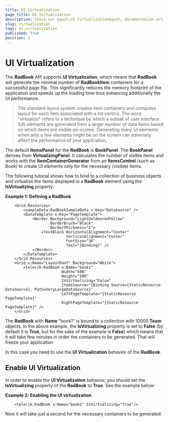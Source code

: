 ```yaml
---
title: UI Virtualization
page_title: UI Virtualization
description: Check our &quot;UI Virtualization&quot; documentation article for the RadBook {{ site.framework_name }} control.
slug: virtualization
tags: ui,virtualization
published: True
position: 5
---
```


# UI Virtualization

The __RadBook__ API supports __UI Virtualization__, which means that __RadBook__ will generate the minimal number of __RadBookItem__ containers for a successful page flip. This significantly reduces the memory footprint of the application and speeds up the loading time thus enhancing additionally the UI performance.

>The standard layout system creates item containers and computes layout for each item associated with a list control. The word "virtualize" refers to a technique by which a subset of user interface (UI) elements are generated from a larger number of data items based on which items are visible on-screen. Generating many UI elements when only a few elements might be on the screen can adversely affect the performance of your application.

The default __ItemsPanel__ for the __RadBook__ is __BookPanel__. The __BookPanel__ derives from __VirtualizingPanel__. It calculates the number of visible items and works with the __ItemContainerGenerator__ from an __ItemsControl__ (such as Book) to create UI elements only for the necessary (visible) items.

The following tutorial shows how to bind to a collection of business objects and virtualize the items displayed in a __RadBook__ element using the __IsVirtualizing__ property.

__Example 1: Defining a RadBook__  
```XAML
	<Grid.Resources>
		<sampleData:RadBookSampleData x:Key="DataSource" />
		<DataTemplate x:Key="PageTemplate">
			<Border Background="LightGoldenrodYellow" 
					BorderBrush="Black"
					BorderThickness="1">
				<TextBlock HorizontalAlignment="Center" 
						   VerticalAlignment="Center"
						   FontSize="36"
						   Text="{Binding}" />
			</Border>
		</DataTemplate>
	</Grid.Resources>
	<Grid x:Name="LayoutRoot" Background="White">
		<telerik:RadBook x:Name="book1" 
						 Width="500"
						 Height="500"
						 IsVirtualizing="False"
						 ItemsSource="{Binding Source={StaticResource DataSource}, Path=VeryLargeDataSource}"
						 LeftPageTemplate="{StaticResource PageTemplate}"
						 RightPageTemplate="{StaticResource PageTemplate}" />
	</Grid>
```

The __RadBook__ with __Name__ "book1" is bound to a collection with 10000 __Team__ objects. In the above example, the __IsVirtualizing__ property is set to __False__ (by default it is __True__, but for the sake of the example is __False__) which means that it will take few minutes in order the containers to be generated. That will freeze your application.

In this case you need to use the __UI Virtualization__ behavior of the __RadBook__. 

## Enable UI Virtualization

In order to enable the __UI Virtualization__ behavior, you should set the __IsVirtualizing__  property of the __RadBook__ to __True__. See the example below:

__Example 2: Enabling the UI virtualization__  
```XAML
	<telerik:RadBook x:Name="book2" IsVirtualizing="True"/>
```

Now it will take just a second for the necessary containers to be generated.